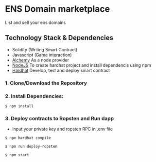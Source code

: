 # ENS Domain  marketplace
List and sell your ens domains

## Technology Stack & Dependencies

- Solidity (Writing Smart Contract)
- Javascript (Game interaction)
- [Alchemy](https://www.alchemy.com/) As a node provider
- [NodeJS](https://nodejs.org/en/) To create hardhat project and install dependencis using npm
- [Hardhat](https://hardhat.org/) Develop, test and deploy smart contract 


### 1. Clone/Download the Repository

### 2. Install Dependencies:
```
$ npm install
```

### 3. Deploy contracts to Ropsten and Run dapp
- Input your private key and ropsten RPC in .env file
```
$ npx hardhat compile
```
```
$ npm run deploy-ropsten
```
```
$ npm start
```

